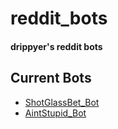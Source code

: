 # reddit_bots
#### drippyer's reddit bots

## Current Bots
 - [ShotGlassBet_Bot](SGB_Bot)
 - [AintStupid_Bot](AintStupid_Bot)
